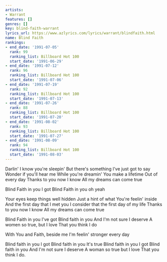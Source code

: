 ```yaml
---
artists:
- Warrant
features: []
genres: []
key: blind-faith-warrant
lyrics_url: https://www.azlyrics.com/lyrics/warrant/blindfaith.html
name: Blind Faith
rankings:
- end_date: '1991-07-05'
  rank: 99
  ranking_list: Billboard Hot 100
  start_date: '1991-06-29'
- end_date: '1991-07-12'
  rank: 96
  ranking_list: Billboard Hot 100
  start_date: '1991-07-06'
- end_date: '1991-07-19'
  rank: 92
  ranking_list: Billboard Hot 100
  start_date: '1991-07-13'
- end_date: '1991-07-26'
  rank: 88
  ranking_list: Billboard Hot 100
  start_date: '1991-07-20'
- end_date: '1991-08-02'
  rank: 93
  ranking_list: Billboard Hot 100
  start_date: '1991-07-27'
- end_date: '1991-08-09'
  rank: 94
  ranking_list: Billboard Hot 100
  start_date: '1991-08-03'
---
```


Darlin' I know you're sleepin'
But there's something I've just got to say
Wonder if you'll hear me
While you're dreamin'
You make a lifetime
Out of every day
Thanks to you now I know
All my dreams can come true

Blind Faith in you
I got
Blind Faith in you oh yeah

Your eyes keep things well hidden
Just a hint of what
You're feelin' inside
And the first day that I met you
I consider that the first day of my life
Thanks to you now I know
All my dreams can come true

Blind Faith in you
I've got
Blind faith in you
And I'm not sure I deserve
A women so true, but I love
That you think I do

With You and Faith, beside me
I'm feelin' stronger every day

Blind faith in you
I got
Blind faith in you
It's true
Blind faith in you
I got
Blind faith in you
And I'm not sure I deserve
A woman so true but I love
That you think I do.



